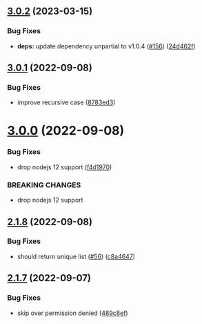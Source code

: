 ## [3.0.2](https://github.com/unional/find-installed-packages/compare/v3.0.1...v3.0.2) (2023-03-15)


### Bug Fixes

* **deps:** update dependency unpartial to v1.0.4 ([#156](https://github.com/unional/find-installed-packages/issues/156)) ([24d462f](https://github.com/unional/find-installed-packages/commit/24d462f73337031bb92cd3206148f04f48ed179a))

## [3.0.1](https://github.com/unional/find-installed-packages/compare/v3.0.0...v3.0.1) (2022-09-08)


### Bug Fixes

* improve recursive case ([8783ed3](https://github.com/unional/find-installed-packages/commit/8783ed38243844f02cc0d1a092d357490270da2e))

# [3.0.0](https://github.com/unional/find-installed-packages/compare/v2.1.8...v3.0.0) (2022-09-08)


### Bug Fixes

* drop nodejs 12 support ([f4d1970](https://github.com/unional/find-installed-packages/commit/f4d197039ae8c9853bdb5374cf275cd1b05e6fe0))


### BREAKING CHANGES

* drop nodejs 12 support

## [2.1.8](https://github.com/unional/find-installed-packages/compare/v2.1.7...v2.1.8) (2022-09-08)


### Bug Fixes

* should return unique list ([#56](https://github.com/unional/find-installed-packages/issues/56)) ([c8a4647](https://github.com/unional/find-installed-packages/commit/c8a4647411efc040ba0cc6ba85c5954004781481))

## [2.1.7](https://github.com/unional/find-installed-packages/compare/v2.1.6...v2.1.7) (2022-09-07)


### Bug Fixes

* skip over permission denied ([489c8ef](https://github.com/unional/find-installed-packages/commit/489c8ef329c782f38480ef88ae547bf30287ad9a))
